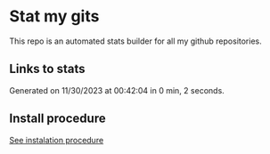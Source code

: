 # Stat my gits

This repo is an automated stats builder for all my github repositories.

## Links to stats


Generated on 11/30/2023 at 00:42:04 in 0 min, 2 seconds.

## Install procedure

[See instalation procedure](./src/install.md)

